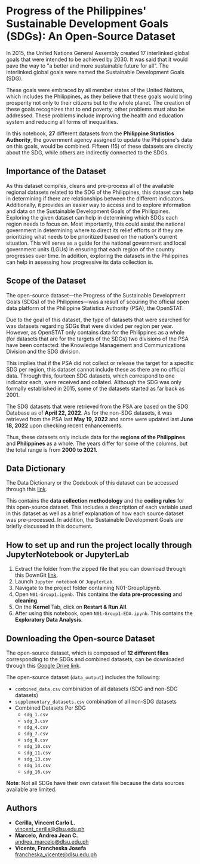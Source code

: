 # Progress of the Philippines' Sustainable Development Goals (SDGs): An Open-Source Dataset
In 2015, the United Nations General Assembly created 17 interlinked global goals that were intended to be achieved by 2030. It was said that it would pave the way to "a better and more sustainable future for all". The interlinked global goals were named the Sustainable Development Goals (SDG).

These goals were embraced by all member states of the United Nations, which includes the Philippines, as they believe that these goals would bring prosperity not only to their citizens but to the whole planet. The creation of these goals recognizes that to end poverty, other problems must also be addressed. These problems include improving the health and education system and reducing all forms of inequalities. 

In this notebook, **27** different datasets from the **Philippine Statistics Authority**, the government agency assigned to update the Philippine's data on this goals, would be combined. Fifteen (15) of these datasets are directly about the SDG, while others are indirectly connected to the SDGs.

## Importance of the Dataset
As this dataset compiles, cleans and pre-process all of the available regional datasets related to the SDG of the Philippines, this dataset can help in determining if there are relationships between the different indicators. Additionally, it provides an easier way to access and to explore information and data on the Sustainable Development Goals of the Philippines. Exploring the given dataset can help in determining which SDGs each region needs to focus on. Most importantly, this could assist the national government in determining where to direct its relief efforts or if they are prioritizing what needs to be prioritized based on the nation's current situation. This will serve as a guide for the national government and local government units (LGUs) in ensuring that each region of the country progresses over time. In addition, exploring the datasets in the Philippines can help in assessing how progressive its data collection is.

## Scope of the Dataset
The open-source dataset—the Progress of the Sustainable Development Goals (SDGs) of the Philippines—was a result of scouring the official open data platform of the Philippine Statistics Authority (PSA), the OpenSTAT.

Due to the goal of this dataset, the type of datasets that were searched for was datasets regarding SDGs that were divided per region per year. However, as OpenSTAT only contains data for the Philippines as a whole (for datasets that are for the targets of the SDGs) two divisions of the PSA have been contacted: the Knowledge Management and Communications Division and the SDG division. 

This implies that if the PSA did not collect or release the target for a specific SDG per region, this dataset cannot include these as there are no official data.
Through this, fourteen SDG datasets, which correspond to one indicator each, were received and collated. Although the SDG was only formally established in 2015, some of the datasets started as far back as 2001. 

The SDG datasets that were retrieved from the PSA are based on the SDG Database as of **April 22, 2022**. As for the non-SDG datasets, it was retrieved from the PSA last **May 19, 2022** and some were updated last **June 18, 2022** upon checking recent enhancements. 

Thus, these datasets only include data for the **regions of the Philippines** and **Philippines** as a whole. The years differ for some of the columns, but the total range is from **2000 to 2021**.

## Data Dictionary
The Data Dictionary or the Codebook of this dataset can be accessed through this [link](https://drive.google.com/file/d/1pY9zVrpjaDBiMtpuLTfnfFpRkH9BTreB/view?usp=sharing). 

This contains the **data collection methodology** and the **coding rules** for this open-source dataset. This includes a description of each variable used in this dataset as well as a brief explanation of how each source dataset was pre-processed. In addition, the Sustainable Development Goals are briefly discussed in this document.

## How to set up and run the project locally through JupyterNotebook or JupyterLab
1. Extract the folder from the zipped file that you can download through this DownGit [link](https://minhaskamal.github.io/DownGit/#/home?url=https://github.com/francheska-vicente/datapre-project).
2. Launch `Jupyter notebook` or `JupyterLab`.
3. Navigate to the project folder containing N01-Group1.ipynb.
4. Open `N01-Group1.ipynb`. This contains the **data pre-processing** and **cleaning**.
5. On the **Kernel** Tab, click on **Restart & Run All**.
6. After using this notebook, open `N01-Group1-EDA.ipynb`. This contains the **Exploratory Data Analysis**.

## Downloading the Open-source Dataset
The open-source dataset, which is composed of **12 different files** corresponding to the SDGs and combined datasets, can be downloaded through this [Google Drive link](https://drive.google.com/file/d/17x4BKqTD7vx8-MIPC_KnQF81ImN_FkwX/view?usp=sharing).

The open-source dataset (`data_output`) includes the following:
- `combined_data.csv` combination of all datasets (SDG and non-SDG datasets)
- `supplementary_datasets.csv` combination of all non-SDG datasets
- Combined Datasets Per SDG
  - `sdg_1.csv`
  - `sdg_3.csv`
  - `sdg_4.csv`
  - `sdg_7.csv`
  - `sdg_8.csv`
  - `sdg_10.csv`
  - `sdg_11.csv`
  - `sdg_13.csv`
  - `sdg_14.csv`
  - `sdg_16.csv`

**Note**: Not all SDGs have their own dataset file because the data sources available are limited.

## Authors
- **Cerilla, Vincent Carlo L.** <br/>
vincent_cerilla@dlsu.edu.ph
- **Marcelo, Andrea Jean C.**  <br/>
andrea_marcelo@dlsu.edu.ph
- **Vicente, Francheska Josefa**  <br/>
francheska_vicente@dlsu.edu.ph
